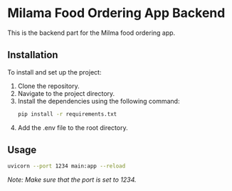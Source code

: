 # Milama Food Ordering App Backend
This is the backend part for the Milma food ordering app.

<!-- [![License](https://img.shields.io/badge/license-MIT-blue.svg)](LICENSE)-->

## Installation

To install and set up the project:

1. Clone the repository.
2. Navigate to the project directory.
3. Install the dependencies using the following command:
    ```bash
    pip install -r requirements.txt
    ```
4. Add the .env file to the root directory.

## Usage

```bash
uvicorn --port 1234 main:app --reload
```
_Note: Make sure that the port is set to 1234._
